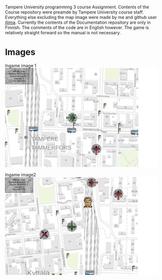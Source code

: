 Tampere University programming 3 course Assignment.
Contents of the Course repository were preamde by Tampere University course staff. Everything else excluding the map image were made by me and github user [jliima](https://github.com/jliima). Currently the contents of the Documentation repository are only in Finnish. The comments of the code are in English however. The game is relatively straight forward so the manual is not necessary.

# Images

Ingame image 1
![](ss1.png)

Ingame image2
![](ss2.png)

